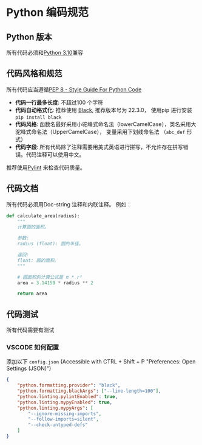 # Python 编码规范

## Python 版本

所有代码必须和[Python 3.10](https://peps.python.org/pep-0619/)兼容

## 代码风格和规范
所有代码应当遵循[PEP 8 - Style Guide For Python Code](https://pep8.org)

- **代码一行最多长度**: 不超过100 个字符
- **代码自动格式化**: 推荐使用 [Black](https://github.com/psf/black), 推荐版本号为 22.3.0， 使用pip 进行安装 `pip install black`
- **代码风格**: 函数名最好采用小驼峰式命名法（lowerCamelCase），类名采用大驼峰式命名法（UpperCamelCase）， 变量采用下划线命名法 （`abc_def` 形式）
- **代码字段**: 所有代码除了注释需要用美式英语进行拼写，不允许存在拼写错误。代码注释可以使用中文。

推荐使用[Pylint](https://www.pylint.org) 来检查代码质量。 

## 代码文档
所有代码必须用Doc-string 注释和内联注释。 例如：
```python
def calculate_area(radius):
    """
    计算圆的面积。

    参数:
    radius (float): 圆的半径。

    返回:
    float: 圆的面积。
    """

    # 圆面积的计算公式是 π * r²
    area = 3.14159 * radius ** 2

    return area

```

## 代码测试
所有代码需要有测试

### VSCODE 如何配置
添加以下 `config.json` (Accessible with CTRL + Shift + P "Preferences: Open Settings (JSON)")
```json
{
    "python.formatting.provider": "black",
    "python.formatting.blackArgs": ["--line-length=100"],
    "python.linting.pylintEnabled": true,
    "python.linting.mypyEnabled": true,
    "python.linting.mypyArgs": [
        "--ignore-missing-imports",
        "--follow-imports=silent",
        "--check-untyped-defs"
    ]
}
```

